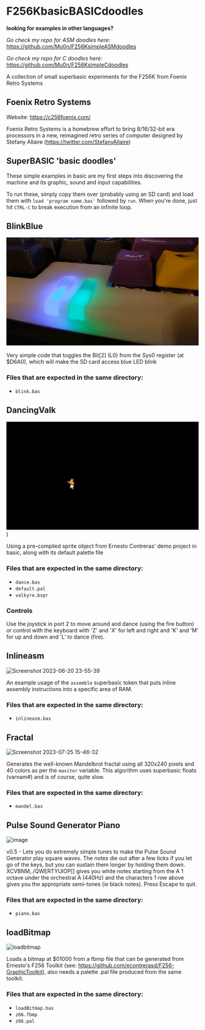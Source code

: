 # F256KbasicBASICdoodles

**looking for examples in other languages?**

_Go check my repo for ASM doodles here:_ https://github.com/Mu0n/F256KsimpleASMdoodles

_Go check my repo for C doodles here:_ https://github.com/Mu0n/F256KsimpleCdoodles

A collection of small superbasic experiments for the F256K from Foenix Retro Systems

## Foenix Retro Systems
Website: https://c256foenix.com/

Foenix Retro Systems is a homebrew effort to bring 8/16/32-bit era processors in a new, reimagined retro series of computer designed by Stefany Allaire (https://twitter.com/StefanyAllaire)

## SuperBASIC 'basic doodles'
These simple examples in basic are my first steps into discovering the machine and its graphic, sound and input capabilities.

To run these, simply copy them over (probably using an SD card) and load them with `load 'program name.bas'` followed by `run`. When you're done, just hit `CTRL-C` to break execution from an infinite loop.

## BlinkBlue
![Blue LED blink](https://raw.githubusercontent.com/Mu0n/F256KbasicBASICdoodles/main/blinkblue/blink.gif)

Very simple code that toggles the Bit[2] (L0) from the Sys0 register (at $D6A0), which will make the SD card access blue LED blink

### Files that are expected in the same directory:

* `blink.bas`

## DancingValk
![Dancing Valk!](https://raw.githubusercontent.com/Mu0n/F256KbasicBASICdoodles/main/DancingValk/dancinvalk.gif))

Using a pre-compiled sprite object from Ernesto Contreras' demo project in basic, along with its default palette file

### Files that are expected in the same directory:

* `dance.bas`
* `default.pal`
* `valkyre.bspr`

### Controls
Use the joystick in port 2 to move around and dance (using the fire button) or control with the keyboard with 'Z' and 'X' for left and right and 'K' and 'M' for up and down and 'L' to dance (fire).

## Inlineasm
![Screenshot 2023-06-20 23-55-39](https://github.com/Mu0n/F256KbasicBASICdoodles/assets/6774826/a8fc4fec-fc5d-4949-856b-5e69dd85aa95)

An example usage of the `assemble` superbasic token that puts inline assembly instructions into a specific area of RAM.

### Files that are expected in the same directory:

* `inlineasm.bas`

## Fractal

![Screenshot 2023-07-25 15-46-32](https://github.com/Mu0n/F256KbasicBASICdoodles/assets/6774826/67a18fd0-62f8-4ca3-bc76-64d478797aab)

Generates the well-known Mandelbrot fractal using all 320x240 pixels and 40 colors as per the `maxiter` variable. This algorithm uses superbasic floats (varnam#) and is of course, quite slow. 

### Files that are expected in the same directory:

* `mandel.bas`

## Pulse Sound Generator Piano

![image](https://github.com/Mu0n/F256KbasicBASICdoodles/assets/6774826/a4f7c496-ef61-41d8-b55d-64e858848692)

v0.5 - Lets you do extremely simple tunes to make the Pulse Sound Generator play square waves. The notes die out after a few ticks if you let go of the keys, but you can sustain them longer by holding them down. XCVBNM,./QWERTYUIOP[] gives you white notes starting from the A 1 octave under the orchestral A (440Hz) and the characters 1 row above gives you the appropriate semi-tones (ie black notes). Press Escape to quit.

### Files that are expected in the same directory:

* `piano.bas`

## loadBitmap

![loadbitmap](https://github.com/user-attachments/assets/5d3a3fe6-9a7f-4953-b723-80d8374209bc)

Loads a bitmap at $01000 from a fbmp file that can be generated from Ernesto's F256 Toolkit (see: https://github.com/econtrerasd/F256-GraphicToolkit), also needs a palette .pal file produced from the same toolkit.

### Files that are expected in the same directory:

* `loadBitmap.bas`
* `z66.fbmp`
* `z66.pal`

